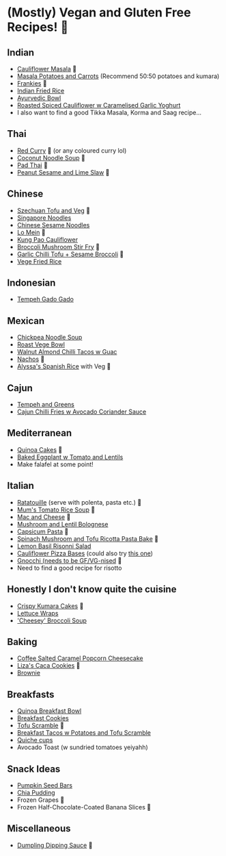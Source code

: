 # (Mostly) Vegan and Gluten Free Recipes! 🎉

## Indian
* [Cauliflower Masala](https://www.feastingathome.com/quick-cauliflower-masala/) 🎉
* [Masala Potatoes and Carrots](./images/masala.JPG) (Recommend 50:50 potatoes and kumara)
* [Frankies](https://www.feastingathome.com/indian-frankie-recipe/#tasty-recipes-20365-jump-target) 🎉
* [Indian Fried Rice](https://www.feastingathome.com/indian-fried-rice/#tasty-recipes-34249)
* [Ayurvedic Bowl](https://www.feastingathome.com/ayurvedic-detox-bowl-khichari/#tasty-recipes-18949-jump-target)
* [Roasted Spiced Cauliflower w Caramelised Garlic Yoghurt](./images/roast-spiced-cauliflower.JPG)
* I also want to find a good Tikka Masala, Korma and Saag recipe...

## Thai
* [Red Curry](https://cookieandkate.com/thai-red-curry-recipe/) 🎉 (or any coloured curry lol)
* [Coconut Noodle Soup](https://www.feastingathome.com/thai-coconut-noodle-soup-khao-soi/#tasty-recipes-19077) 🎉
* [Pad Thai](https://www.feastingathome.com/15-minute-pad-thai/#tasty-recipes-20019-jump-target) 🎉
* [Peanut Sesame and Lime Slaw](./images/peanut-lime-sesame-slaw.jpg) 🎉

## Chinese
* [Szechuan Tofu and Veg](https://www.feastingathome.com/szechuan-tofu-and-veggies/#tasty-recipes-28150-jump-target) 🎉
* [Singapore Noodles](https://minimalistbaker.com/vegan-singapore-noodles/#wprm-recipe-container-35465)
* [Chinese Sesame Noodles](https://www.feastingathome.com/sesame-noodles/#tasty-recipes-34833-jump-target)
* [Lo Mein](https://www.feastingathome.com/lo-mein/#tasty-recipes-31860-jump-target) 🎉
* [Kung Pao Cauliflower](https://circusgardener.com/2015/08/15/kung-pao-cauliflower/)
* [Broccoli Mushroom Stir Fry](https://www.feastingathome.com/broccolini-mushroom-stir-fry/#tasty-recipes-20214-jump-target) 🎉
* [Garlic Chilli Tofu + Sesame Broccoli](https://www.feastingathome.com/chili-garlic-tofu-with-sesame-brocolini/#tasty-recipes-19974-jump-target) 🎉
* [Vege Fried Rice](https://www.feastingathome.com/vegetable-fried-rice/#tasty-recipes-43167-jump-target)

## Indonesian
* [Tempeh Gado Gado](http://tonzu.co.nz/wp-content/uploads/2019/09/Tempeh-GadoGado.pdf)

## Mexican
* [Chickpea Noodle Soup](https://www.feastingathome.com/mexican-chicken-noodle-soup/#tasty-recipes-16472)
* [Roast Vege Bowl](https://www.feastingathome.com/vegan-oaxacan-bowl/#tasty-recipes-19341-jump-target)
* [Walnut Almond Chilli Tacos w Guac](./images/tacos.JPG)
* [Nachos](./images/nachos.jpeg) 🎉
* [Alyssa's Spanish Rice](./recipes/alyssa-spanish-rice.md) with Veg 🎉

## Cajun
* [Tempeh and Greens](https://www.feastingathome.com/blackened-tempeh/)
* [Cajun Chilli Fries w Avocado Coriander Sauce](https://quitegoodfood.co.nz/cajun-chili-fries/)

## Mediterranean
* [Quinoa Cakes](https://www.feastingathome.com/quinoa-cakes-with-cherry-tomato-mint-and-chick-pea-relish/#tasty-recipes-21721-jump-target) 🎉
* [Baked Eggplant w Tomato and Lentils](https://quitegoodfood.co.nz/baked-eggplant-lentils-tomatoes-herby-topping/)
* Make falafel at some point!

## Italian
* [Ratatouille](https://cookieandkate.com/best-ratatouille-recipe/#tasty-recipes-34476) (serve with polenta, pasta etc.) 🎉
* [Mum's Tomato Rice Soup](./recipes/tomato-rice-soup.md) 🎉
* [Mac and Cheese](https://www.feastingathome.com/healthy-mac-and-cheese/#tasty-recipes-29813-jump-target) 🎉
* [Mushroom and Lentil Bolognese](https://quitegoodfood.co.nz/mushroom-and-lentil-vegan-spaghetti-bolognese/)
* [Capsicum Pasta](https://minimalistbaker.com/vegan-roasted-red-pepper-pasta-gf/) 🎉
* [Spinach Mushroom and Tofu Ricotta Pasta Bake](https://www.feastingathome.com/no-boil-mushroom-baked-ziti/#tasty-recipes-17162) 🎉
* [Lemon Basil Risonni Salad](https://www.feastingathome.com/lemon-basil-orzo-salad/#tasty-recipes-24004)
* [Cauliflower Pizza Bases](https://minimalistbaker.com/vegan-cauliflower-pizza-crust/#wprm-recipe-container-34201) (could also try [this one](https://simpleveganblog.com/cauliflower-pizza-crust-vegan-gluten-free/#tasty-recipes-8861))
* [Gnocchi (needs to be GF/VG-nised](https://github.com/lache-melvin/recipes/blob/master/recipes/gnocchi.md) 🎉
* Need to find a good recipe for risotto

## Honestly I don't know quite the cuisine
* [Crispy Kumara Cakes](https://quitegoodfood.co.nz/crispy-kumara-cakes/) 🎉
* [Lettuce Wraps](https://www.feastingathome.com/healthy-vegan-collard-green-wraps/#tasty-recipes-27004-jump-target)
* ['Cheesey' Broccoli Soup](https://www.feastingathome.com/vegan-broccoli-soup/)

## Baking
* [Coffee Salted Caramel Popcorn Cheesecake](https://quitegoodfood.co.nz/vegan-coffee-cheesecake-salted-caramel-popcorn/)
* [Liza's Caca Cookies](./recipes/liza-caca-cookies.md) 🎉
* [Brownie](https://www.bakerita.com/vegan-gluten-free-brownies/#tasty-recipes-27233-jump-target)


## Breakfasts
* [Quinoa Breakfast Bowl](https://veganhuggs.com/chunky-monkey-breakfast-quinoa-bowl/#recipe)
* [Breakfast Cookies](https://www.allergyfreealaska.com/gluten-free-breakfast-cookies/)
* [Tofu Scramble](https://cadryskitchen.com/vegan-tofu-scramble/#wprm-recipe-container-29164) 🎉
* [Breakfast Tacos w Potatoes and Tofu Scramble](https://www.whereyougetyourprotein.com/vegan-breakfast-tacos/#mv-creation-122-jtr)
* [Quiche cups](https://www.vegannie.com/appetizers-sides/vegan-quiche-cups/)
* Avocado Toast (w sundried tomatoes yeiyahh)

## Snack Ideas
* [Pumpkin Seed Bars](https://hungryhobby.net/pumpkin-seed-bars/)
* [Chia Pudding](https://www.yummymummykitchen.com/2018/04/berry-chia-pudding.html)
* Frozen Grapes 🎉
* Frozen Half-Chocolate-Coated Banana Slices 🎉

## Miscellaneous
* [Dumpling Dipping Sauce](https://thewoksoflife.com/dumpling-sauce-recipe/) 🎉
